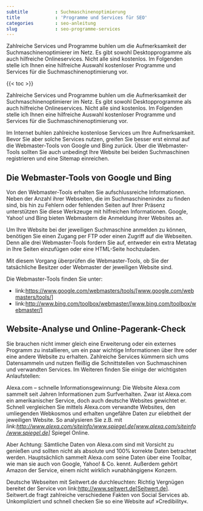 ```yaml
---
subtitle          : Suchmaschinenoptimierung
title             : 'Programme und Services für SEO'
categories        : seo-anleitung
slug              : seo-programme-services
---
```

Zahlreiche Services und Programme buhlen um die Aufmerksamkeit der Suchmaschinenoptimierer im Netz. Es gibt sowohl Desktopprogramme als auch hilfreiche Onlineservices. Nicht alle sind kostenlos. Im Folgenden stelle ich Ihnen eine hilfreiche Auswahl kostenloser Programme und Services für die Suchmaschinenoptimierung vor.
<!-- readmore -->

{{< toc >}}

Zahlreiche Services und Programme buhlen um die Aufmerksamkeit der Suchmaschinenoptimierer im Netz. Es gibt sowohl Desktopprogramme als auch hilfreiche Onlineservices. Nicht alle sind kostenlos. Im Folgenden stelle ich Ihnen eine hilfreiche Auswahl kostenloser Programme und Services für die Suchmaschinenoptimierung vor.

Im Internet buhlen zahlreiche kostenlose Services um Ihre Aufmerksamkeit. Bevor Sie aber solche Services nutzen, greifen Sie besser erst einmal auf die Webmaster-Tools von Google und Bing zurück. Über die Webmaster-Tools sollten Sie auch unbedingt Ihre Website bei beiden Suchmaschinen registrieren und eine Sitemap einreichen.

## Die Webmaster-Tools von Google und Bing

Von den Webmaster-Tools erhalten Sie aufschlussreiche Informationen. Neben der Anzahl ihrer Webseiten, die im Suchmaschinenindex zu finden sind, bis hin zu Fehlern oder fehlenden Seiten auf Ihrer Präsenz unterstützen Sie diese Werkzeuge mit hilfreichen Informationen. Google, Yahoo! und Bing bieten Webmastern die Anmeldung ihrer Websites an.

Um Ihre Website bei der jeweiligen Suchmaschine anmelden zu können, benötigen Sie einen Zugang per FTP oder einen Zugriff auf die Webseiten. Denn alle drei Webmaster-Tools fordern Sie auf, entweder ein extra Metatag in Ihre Seiten einzufügen oder eine HTML-Seite hochzuladen.

Mit diesem Vorgang überprüfen die Webmaster-Tools, ob Sie der
tatsächliche Besitzer oder Webmaster der jeweiligen Website sind.

Die Webmaster-Tools finden Sie unter:

* link:https://www.google.com/webmasters/tools/[www.google.com/webmasters/tools/]
* link:http://www.bing.com/toolbox/webmaster/[www.bing.com/toolbox/webmaster/]

## Website-Analyse und Online-Pagerank-Check

Sie brauchen nicht immer gleich eine Erweiterung oder ein externes Programm zu installieren, um ein paar wichtige Informationen über Ihre oder eine andere Website zu erhalten. Zahlreiche Services kümmern sich ums Datensammeln und nutzen fleißig die Schnittstellen von Suchmaschinen und verwandten Services. Im Weiteren finden Sie einige der wichtigsten Anlaufstellen:

Alexa.com – schnelle Informationsgewinnung: Die Website Alexa.com sammelt seit Jahren Informationen zum Surfverhalten. Zwar ist Alexa.com ein amerikanischer Service, doch auch deutsche Websites gewichtet er. Schnell vergleichen Sie mittels Alexa.com verwandte Websites, den umliegenden Webkosmos und erhalten ungefähre Daten zur  eliebtheit der jeweiligen Website. So analysieren Sie z.B. mit *link:http://www.alexa.com/siteinfo/www.spiegel.de[www.alexa.com/siteinfo/www.spiegel.de]* Spiegel Online.

Aber Achtung: Sämtliche Daten von Alexa.com sind mit Vorsicht zu genießen und sollten nicht als absolute und 100% korrekte Daten betrachtet werden. Hauptsächlich sammelt Alexa.com seine Daten über eine Toolbar, wie man sie auch von Google, Yahoo! & Co. kennt. Außerdem gehört Amazon der Service, einem nicht wirklich »unabhängigen« Konzern.

Deutsche Webseiten mit Seitwert.de durchleuchten: Richtig Vergnügen bereitet der Service von link:http://www.seitwert.de[Seitwert.de]. Seitwert.de fragt zahlreiche verschiedene Fakten von Social Services ab. Unkompliziert und schnell checken Sie so eine Website auf »Credibility«.
